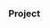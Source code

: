 ### Project






































































































































































































         









        





 































